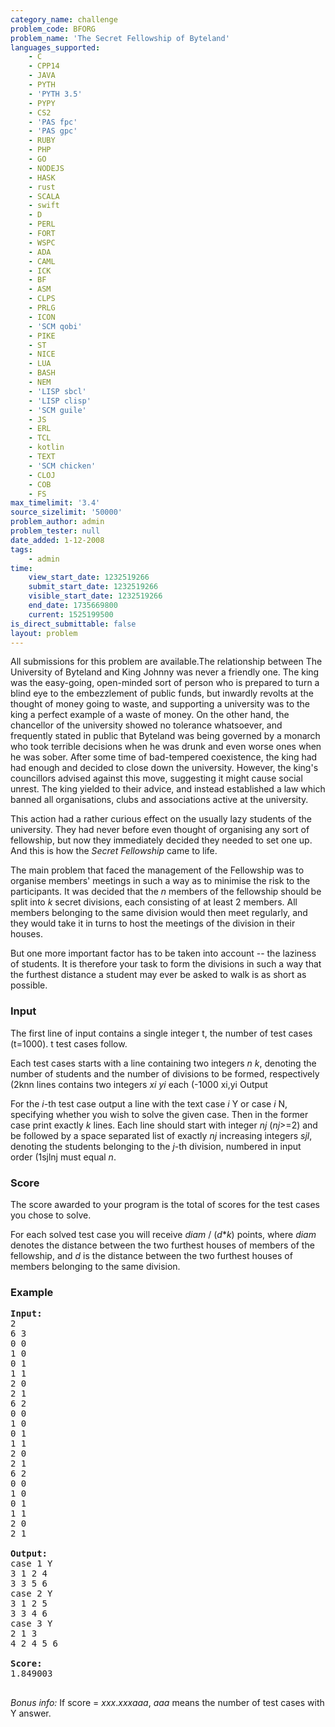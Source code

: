 ```yaml
---
category_name: challenge
problem_code: BFORG
problem_name: 'The Secret Fellowship of Byteland'
languages_supported:
    - C
    - CPP14
    - JAVA
    - PYTH
    - 'PYTH 3.5'
    - PYPY
    - CS2
    - 'PAS fpc'
    - 'PAS gpc'
    - RUBY
    - PHP
    - GO
    - NODEJS
    - HASK
    - rust
    - SCALA
    - swift
    - D
    - PERL
    - FORT
    - WSPC
    - ADA
    - CAML
    - ICK
    - BF
    - ASM
    - CLPS
    - PRLG
    - ICON
    - 'SCM qobi'
    - PIKE
    - ST
    - NICE
    - LUA
    - BASH
    - NEM
    - 'LISP sbcl'
    - 'LISP clisp'
    - 'SCM guile'
    - JS
    - ERL
    - TCL
    - kotlin
    - TEXT
    - 'SCM chicken'
    - CLOJ
    - COB
    - FS
max_timelimit: '3.4'
source_sizelimit: '50000'
problem_author: admin
problem_tester: null
date_added: 1-12-2008
tags:
    - admin
time:
    view_start_date: 1232519266
    submit_start_date: 1232519266
    visible_start_date: 1232519266
    end_date: 1735669800
    current: 1525199500
is_direct_submittable: false
layout: problem
---
```

All submissions for this problem are available.The relationship between The University of Byteland and King Johnny was never a friendly one. The king was the easy-going, open-minded sort of person who is prepared to turn a blind eye to the embezzlement of public funds, but inwardly revolts at the thought of money going to waste, and supporting a university was to the king a perfect example of a waste of money. On the other hand, the chancellor of the university showed no tolerance whatsoever, and frequently stated in public that Byteland was being governed by a monarch who took terrible decisions when he was drunk and even worse ones when he was sober. After some time of bad-tempered coexistence, the king had had enough and decided to close down the university. However, the king's councillors advised against this move, suggesting it might cause social unrest. The king yielded to their advice, and instead established a law which banned all organisations, clubs and associations active at the university.

This action had a rather curious effect on the usually lazy students of the university. They had never before even thought of organising any sort of fellowship, but now they immediately decided they needed to set one up. And this is how the *Secret Fellowship* came to life.

The main problem that faced the management of the Fellowship was to organise members' meetings in such a way as to minimise the risk to the participants. It was decided that the *n* members of the fellowship should be split into *k* secret divisions, each consisting of at least 2 members. All members belonging to the same division would then meet regularly, and they would take it in turns to host the meetings of the division in their houses.

But one more important factor has to be taken into account -- the laziness of students. It is therefore your task to form the divisions in such a way that the furthest distance a student may ever be asked to walk is as short as possible.

### Input

The first line of input contains a single integer t, the number of test cases (t=1000). t test cases follow.

Each test cases starts with a line containing two integers *n k*, denoting the number of students and the number of divisions to be formed, respectively (2knn lines contains two integers *xi yi* each (-1000 xi,yi Output

For the *i*-th test case output a line with the text case *i* Y or case *i* N, specifying whether you wish to solve the given case. Then in the former case print exactly *k* lines. Each line should start with integer *nj* (*nj*&gt;=2) and be followed by a space separated list of exactly *nj* increasing integers *sjl*, denoting the students belonging to the *j*-th division, numbered in input order (1sjlnj must equal *n*.

### Score

The score awarded to your program is the total of scores for the test cases you chose to solve.

For each solved test case you will receive *diam* / (*d*\**k*) points, where *diam* denotes the distance between the two furthest houses of members of the fellowship, and *d* is the distance between the two furthest houses of members belonging to the same division.

### Example

<pre>
<b>Input:</b>
2
6 3
0 0
1 0
0 1
1 1
2 0
2 1
6 2
0 0
1 0
0 1
1 1
2 0
2 1
6 2
0 0
1 0
0 1
1 1
2 0
2 1

<b>Output:</b>
case 1 Y
3 1 2 4
3 3 5 6
case 2 Y
3 1 2 5
3 3 4 6
case 3 Y
2 1 3
4 2 4 5 6

<b>Score:</b>
1.849003

</pre>
*Bonus info:* If score = *xxx*.*xxxaaa*, *aaa* means the number of test cases with Y answer.
